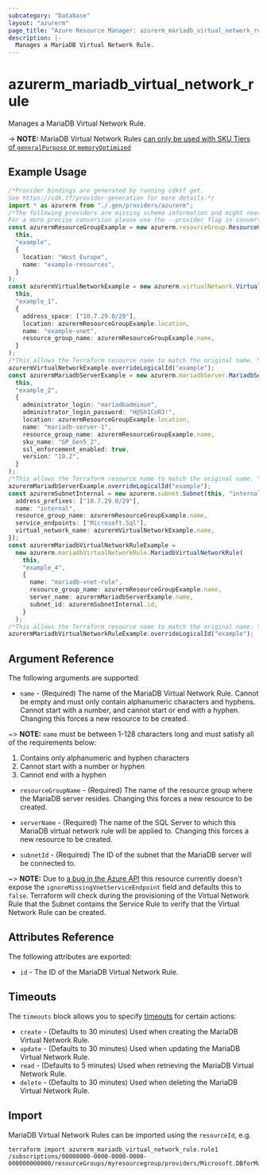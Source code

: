 ```yaml
---
subcategory: "Database"
layout: "azurerm"
page_title: "Azure Resource Manager: azurerm_mariadb_virtual_network_rule"
description: |-
  Manages a MariaDB Virtual Network Rule.
---
```


# azurerm\_mariadb\_virtual\_network\_rule

Manages a MariaDB Virtual Network Rule.

\-> **NOTE:** MariaDB Virtual Network Rules [can only be used with SKU Tiers of `generalPurpose` or `memoryOptimized`](https://docs.microsoft.com/azure/mariadb/concepts-data-access-security-vnet)

## Example Usage

```typescript
/*Provider bindings are generated by running cdktf get.
See https://cdk.tf/provider-generation for more details.*/
import * as azurerm from "./.gen/providers/azurerm";
/*The following providers are missing schema information and might need manual adjustments to synthesize correctly: azurerm.
For a more precise conversion please use the --provider flag in convert.*/
const azurermResourceGroupExample = new azurerm.resourceGroup.ResourceGroup(
  this,
  "example",
  {
    location: "West Europe",
    name: "example-resources",
  }
);
const azurermVirtualNetworkExample = new azurerm.virtualNetwork.VirtualNetwork(
  this,
  "example_1",
  {
    address_space: ["10.7.29.0/29"],
    location: azurermResourceGroupExample.location,
    name: "example-vnet",
    resource_group_name: azurermResourceGroupExample.name,
  }
);
/*This allows the Terraform resource name to match the original name. You can remove the call if you don't need them to match.*/
azurermVirtualNetworkExample.overrideLogicalId("example");
const azurermMariadbServerExample = new azurerm.mariadbServer.MariadbServer(
  this,
  "example_2",
  {
    administrator_login: "mariadbadminun",
    administrator_login_password: "H@Sh1CoR3!",
    location: azurermResourceGroupExample.location,
    name: "mariadb-server-1",
    resource_group_name: azurermResourceGroupExample.name,
    sku_name: "GP_Gen5_2",
    ssl_enforcement_enabled: true,
    version: "10.2",
  }
);
/*This allows the Terraform resource name to match the original name. You can remove the call if you don't need them to match.*/
azurermMariadbServerExample.overrideLogicalId("example");
const azurermSubnetInternal = new azurerm.subnet.Subnet(this, "internal", {
  address_prefixes: ["10.7.29.0/29"],
  name: "internal",
  resource_group_name: azurermResourceGroupExample.name,
  service_endpoints: ["Microsoft.Sql"],
  virtual_network_name: azurermVirtualNetworkExample.name,
});
const azurermMariadbVirtualNetworkRuleExample =
  new azurerm.mariadbVirtualNetworkRule.MariadbVirtualNetworkRule(
    this,
    "example_4",
    {
      name: "mariadb-vnet-rule",
      resource_group_name: azurermResourceGroupExample.name,
      server_name: azurermMariadbServerExample.name,
      subnet_id: azurermSubnetInternal.id,
    }
  );
/*This allows the Terraform resource name to match the original name. You can remove the call if you don't need them to match.*/
azurermMariadbVirtualNetworkRuleExample.overrideLogicalId("example");

```

## Argument Reference

The following arguments are supported:

* `name` - (Required) The name of the MariaDB Virtual Network Rule. Cannot be empty and must only contain alphanumeric characters and hyphens. Cannot start with a number, and cannot start or end with a hyphen. Changing this forces a new resource to be created.

\~> **NOTE:** `name` must be between 1-128 characters long and must satisfy all of the requirements below:

1. Contains only alphanumeric and hyphen characters
2. Cannot start with a number or hyphen
3. Cannot end with a hyphen

*   `resourceGroupName` - (Required) The name of the resource group where the MariaDB server resides. Changing this forces a new resource to be created.

*   `serverName` - (Required) The name of the SQL Server to which this MariaDB virtual network rule will be applied to. Changing this forces a new resource to be created.

*   `subnetId` - (Required) The ID of the subnet that the MariaDB server will be connected to.

\~> **NOTE:** Due to [a bug in the Azure API](https://github.com/Azure/azure-rest-api-specs/issues/3719) this resource currently doesn't expose the `ignoreMissingVnetServiceEndpoint` field and defaults this to `false`. Terraform will check during the provisioning of the Virtual Network Rule that the Subnet contains the Service Rule to verify that the Virtual Network Rule can be created.

## Attributes Reference

The following attributes are exported:

* `id` - The ID of the MariaDB Virtual Network Rule.

## Timeouts

The `timeouts` block allows you to specify [timeouts](https://www.terraform.io/language/resources/syntax#operation-timeouts) for certain actions:

* `create` - (Defaults to 30 minutes) Used when creating the MariaDB Virtual Network Rule.
* `update` - (Defaults to 30 minutes) Used when updating the MariaDB Virtual Network Rule.
* `read` - (Defaults to 5 minutes) Used when retrieving the MariaDB Virtual Network Rule.
* `delete` - (Defaults to 30 minutes) Used when deleting the MariaDB Virtual Network Rule.

## Import

MariaDB Virtual Network Rules can be imported using the `resourceId`, e.g.

```shell
terraform import azurerm_mariadb_virtual_network_rule.rule1 /subscriptions/00000000-0000-0000-0000-000000000000/resourceGroups/myresourcegroup/providers/Microsoft.DBforMariaDB/servers/myserver/virtualNetworkRules/vnetrulename
```
